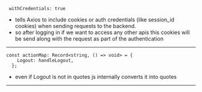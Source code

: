 ``` withCredentials: true```
* tells Axios to include cookies or auth credentials (like session_id cookies) when sending requests to the backend.
* so after logging in if we want to access any other apis this cookies will be send along with the request as part of the authentication
---
```
const actionMap: Record<string, () => void> = {
    Logout: handleLogout,
  };
```
* even if Logout is not in quotes js internally converts it into quotes
---